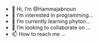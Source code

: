 - 👋 Hi, I’m @Hammajabnoun
- 👀 I’m interested in programming...
- 🌱 I’m currently learning phyton...
- 💞️ I’m looking to collaborate on ...
- 📫 How to reach me ...

<!---
Hammajabnoun/Hammajabnoun is a ✨ special ✨ repository because its `README.md` (this file) appears on your GitHub profile.
You can click the Preview link to take a look at your changes.
--->

